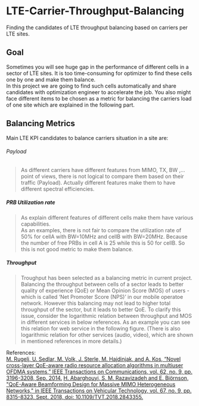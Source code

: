 # LTE-Carrier-Throughput-Balancing
Finding the candidates of LTE throughput balancing based on carriers per LTE sites.

## Goal
Sometimes you will see huge gap in the performance of different cells in a sector of LTE sites. 
It is too time-consuming for optimizer to find these cells one by one and make them balance.<br />
In this project we are going to find such cells automatically and share candidates with optimization engineer to accelerate the job. You also might face different items to be chosen as a metric for balancing the carriers load of one site which are explained in the following part.<br />

## Balancing Metrics
Main LTE KPI candidates to balance carriers situation in a site are:

###### Payload #####
> As different carriers have different features from MIMO, TX, BW ,... point of views, there is not logical to compare them based on their traffic (Payload).
Actually different features make them to have different spectral efficiencies. <br />

##### PRB Utilization rate #####
> As explain different features of different cells make them have various capabilities.<br />
As an examples, there is not fair to compare the utilization rate of 50% for cellA with BW=10MHz and cellB with BW=20MHz.
Because the number of free PRBs in cell A is 25 while this is 50 for cellB. So this is not good metric to make them balance.<br />


##### Throughput #####
> Troughput has been selected as a balancing metric in current project. Balancing the throughput between cells of a sector leads to better quality of experience (QoE) or Mean Opinion Score (MOS) of users - which is called ‘Net Promoter Score (NPS)’ in our mobile operatoe network. However this balancing may not lead to higher total throughput of the sector, but it leads to better QoE. To clarify this issue, consider the logarithmic relation between throughput and MOS in different services in below references. As an example you can see this relation for web service in the following figure. (There is also logarithmic relation for other services (audio, video), which are shown in mentioned references in more details.) <br />

References: <br />
[M. Rugelj, U. Sedlar, M. Volk, J. Sterle, M. Hajdinjak, and A. Kos, “Novel cross-layer QoE-aware radio resource allocation algorithms in multiuser OFDMA systems,” IEEE Transactions on Communications, vol. 62, no. 9, pp. 3196-3208, Sep. 2014.](https://ieeexplore.ieee.org/document/6877621)
[H. Abarghouyi, S. M. Razavizadeh and E. Björnson, "QoE-Aware Beamforming Design for Massive MIMO Heterogeneous Networks," in IEEE Transactions on Vehicular Technology, vol. 67, no. 9, pp. 8315-8323, Sept. 2018, doi: 10.1109/TVT.2018.2843355.](https://ieeexplore.ieee.org/search/searchresult.jsp?queryText=QoE-Aware%20Beamforming%20Design%20for%20Massive%20MIMO%20Heterogeneous%20Networks&newsearch=true&type=alt1)




